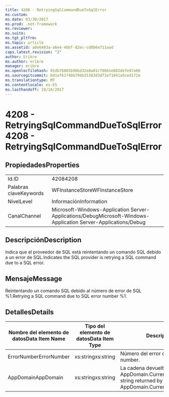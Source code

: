 ```yaml
---
title: 4208 - RetryingSqlCommandDueToSqlError
ms.custom: 
ms.date: 03/30/2017
ms.prod: .net-framework
ms.reviewer: 
ms.suite: 
ms.tgt_pltfrm: 
ms.topic: article
ms.assetid: a8e6483a-a6e4-4bbf-82ec-cd8b6e711aad
caps.latest.revision: "2"
author: Erikre
ms.author: erikre
manager: erikre
ms.openlocfilehash: 01db76802b96bd32e8a01cf86b1e682defe97a06
ms.sourcegitcommit: bd1ef61f4bb794b25383d3d72e71041a5ced172e
ms.translationtype: MT
ms.contentlocale: es-ES
ms.lasthandoff: 10/18/2017
---
```

# <a name="4208---retryingsqlcommandduetosqlerror"></a><span data-ttu-id="2321b-102">4208 - RetryingSqlCommandDueToSqlError</span><span class="sxs-lookup"><span data-stu-id="2321b-102">4208 - RetryingSqlCommandDueToSqlError</span></span>
## <a name="properties"></a><span data-ttu-id="2321b-103">Propiedades</span><span class="sxs-lookup"><span data-stu-id="2321b-103">Properties</span></span>  
  
|||  
|-|-|  
|<span data-ttu-id="2321b-104">Id.</span><span class="sxs-lookup"><span data-stu-id="2321b-104">ID</span></span>|<span data-ttu-id="2321b-105">4208</span><span class="sxs-lookup"><span data-stu-id="2321b-105">4208</span></span>|  
|<span data-ttu-id="2321b-106">Palabras clave</span><span class="sxs-lookup"><span data-stu-id="2321b-106">Keywords</span></span>|<span data-ttu-id="2321b-107">WFInstanceStore</span><span class="sxs-lookup"><span data-stu-id="2321b-107">WFInstanceStore</span></span>|  
|<span data-ttu-id="2321b-108">Nivel</span><span class="sxs-lookup"><span data-stu-id="2321b-108">Level</span></span>|<span data-ttu-id="2321b-109">Información</span><span class="sxs-lookup"><span data-stu-id="2321b-109">Information</span></span>|  
|<span data-ttu-id="2321b-110">Canal</span><span class="sxs-lookup"><span data-stu-id="2321b-110">Channel</span></span>|<span data-ttu-id="2321b-111">Microsoft-Windows-Application Server-Applications/Debug</span><span class="sxs-lookup"><span data-stu-id="2321b-111">Microsoft-Windows-Application Server-Applications/Debug</span></span>|  
  
## <a name="description"></a><span data-ttu-id="2321b-112">Descripción</span><span class="sxs-lookup"><span data-stu-id="2321b-112">Description</span></span>  
 <span data-ttu-id="2321b-113">Indica que el proveedor de SQL está reintentando un comando SQL debido a un error de SQL.</span><span class="sxs-lookup"><span data-stu-id="2321b-113">Indicates the SQL provider is retrying a SQL command due to a SQL error.</span></span>  
  
## <a name="message"></a><span data-ttu-id="2321b-114">Mensaje</span><span class="sxs-lookup"><span data-stu-id="2321b-114">Message</span></span>  
 <span data-ttu-id="2321b-115">Reintentando un comando SQL debido al número de error de SQL %1.</span><span class="sxs-lookup"><span data-stu-id="2321b-115">Retrying a SQL command due to SQL error number %1.</span></span>  
  
## <a name="details"></a><span data-ttu-id="2321b-116">Detalles</span><span class="sxs-lookup"><span data-stu-id="2321b-116">Details</span></span>  
  
|<span data-ttu-id="2321b-117">Nombre del elemento de datos</span><span class="sxs-lookup"><span data-stu-id="2321b-117">Data Item Name</span></span>|<span data-ttu-id="2321b-118">Tipo del elemento de datos</span><span class="sxs-lookup"><span data-stu-id="2321b-118">Data Item Type</span></span>|<span data-ttu-id="2321b-119">Descripción</span><span class="sxs-lookup"><span data-stu-id="2321b-119">Description</span></span>|  
|--------------------|--------------------|-----------------|  
|<span data-ttu-id="2321b-120">ErrorNumber</span><span class="sxs-lookup"><span data-stu-id="2321b-120">ErrorNumber</span></span>|<span data-ttu-id="2321b-121">xs:string</span><span class="sxs-lookup"><span data-stu-id="2321b-121">xs:string</span></span>|<span data-ttu-id="2321b-122">Número del error de SQL.</span><span class="sxs-lookup"><span data-stu-id="2321b-122">The SQL error number.</span></span>|  
|<span data-ttu-id="2321b-123">AppDomain</span><span class="sxs-lookup"><span data-stu-id="2321b-123">AppDomain</span></span>|<span data-ttu-id="2321b-124">xs:string</span><span class="sxs-lookup"><span data-stu-id="2321b-124">xs:string</span></span>|<span data-ttu-id="2321b-125">La cadena devuelta por AppDomain.CurrentDomain.FriendlyName.</span><span class="sxs-lookup"><span data-stu-id="2321b-125">The string returned by AppDomain.CurrentDomain.FriendlyName.</span></span>|
